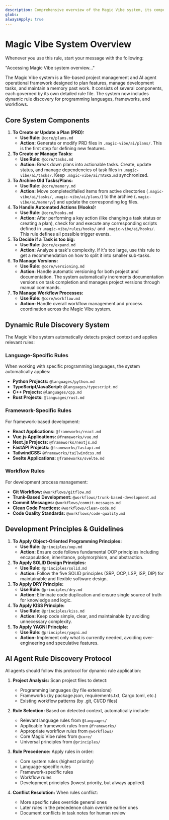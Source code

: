 ```yaml
---
description: Comprehensive overview of the Magic Vibe system, its components, and their interactions with dynamic rule discovery.
globs:
alwaysApply: true
---
```


# Magic Vibe System Overview

Whenever you use this rule, start your message with the following:

"Accessing Magic Vibe system overview..."

The Magic Vibe system is a file-based project management and AI agent operational framework designed to plan features, manage development tasks, and maintain a memory past work.
It consists of several components, each governed by its own detailed rule file. The system now includes dynamic rule discovery for programming languages, frameworks, and workflows.

## Core System Components

1. **To Create or Update a Plan (PRD):**
    - **Use Rule:** `@core/plans.md`
    - **Action:** Generate or modify PRD files in `.magic-vibe/ai/plans/`. This is the first step for defining new features.
2. **To Create or Manage Tasks:**
    - **Use Rule:** `@core/tasks.md`
    - **Action:** Break down plans into actionable tasks. Create, update status, and manage dependencies of task files in `.magic-vibe/ai/tasks/`. Keep `.magic-vibe/ai/TASKS.md` synchronized.
3. **To Archive Old Tasks/Plans:**
    - **Use Rule:** `@core/memory.md`
    - **Action:** Move completed/failed items from active directories (`.magic-vibe/ai/tasks/`, `.magic-vibe/ai/plans/`) to the archive (`.magic-vibe/ai/memory/`) and update the corresponding log files.
4. **To Handle Automated Actions (Hooks):**
    - **Use Rule:** `@core/hooks.md`
    - **Action:** After performing a key action (like changing a task status or creating a plan), check for and execute any corresponding scripts defined in `.magic-vibe/rules/hooks/` and `.magic-vibe/ai/hooks/`. This rule defines all possible trigger events.
5. **To Decide if a Task is too big:**
    - **Use Rule:** `@core/expand.md`
    - **Action:** Analyze a task's complexity. If it's too large, use this rule to get a recommendation on how to split it into smaller sub-tasks.
6. **To Manage Versions:**
    - **Use Rule:** `@core/versioning.md`
    - **Action:** Handle automatic versioning for both project and documentation. The system automatically increments documentation versions on task completion and manages project versions through manual commands.
7. **To Manage Workflow Processes:**
    - **Use Rule:** `@core/workflow.md`
    - **Action:** Handle overall workflow management and process coordination across the Magic Vibe system.

## Dynamic Rule Discovery System

The Magic Vibe system automatically detects project context and applies relevant rules:

### Language-Specific Rules

When working with specific programming languages, the system automatically applies:

- **Python Projects:** `@languages/python.md`
- **TypeScript/JavaScript:** `@languages/typescript.md`
- **C++ Projects:** `@languages/cpp.md`
- **Rust Projects:** `@languages/rust.md`

### Framework-Specific Rules

For framework-based development:

- **React Applications:** `@frameworks/react.md`
- **Vue.js Applications:** `@frameworks/vue.md`
- **Next.js Projects:** `@frameworks/nextjs.md`
- **FastAPI Projects:** `@frameworks/fastapi.md`
- **TailwindCSS:** `@frameworks/tailwindcss.md`
- **Svelte Applications:** `@frameworks/svelte.md`

### Workflow Rules

For development process management:

- **Git Workflow:** `@workflows/gitflow.md`
- **Trunk-Based Development:** `@workflows/trunk-based-development.md`
- **Commit Messages:** `@workflows/commit-messages.md`
- **Clean Code Practices:** `@workflows/clean-code.md`
- **Code Quality Standards:** `@workflows/code-quality.md`

## Development Principles & Guidelines

1. **To Apply Object-Oriented Programming Principles:**
    - **Use Rule:** `@principles/oop.md`
    - **Action:** Ensure code follows fundamental OOP principles including encapsulation, inheritance, polymorphism, and abstraction.
2. **To Apply SOLID Design Principles:**
    - **Use Rule:** `@principles/solid.md`
    - **Action:** Follow the five SOLID principles (SRP, OCP, LSP, ISP, DIP) for maintainable and flexible software design.
3. **To Apply DRY Principle:**
    - **Use Rule:** `@principles/dry.md`
    - **Action:** Eliminate code duplication and ensure single source of truth for knowledge and logic.
4. **To Apply KISS Principle:**
    - **Use Rule:** `@principles/kiss.md`
    - **Action:** Keep code simple, clear, and maintainable by avoiding unnecessary complexity.
5. **To Apply YAGNI Principle:**
    - **Use Rule:** `@principles/yagni.md`
    - **Action:** Implement only what is currently needed, avoiding over-engineering and speculative features.

## AI Agent Rule Discovery Protocol

AI agents should follow this protocol for dynamic rule application:

1. **Project Analysis:** Scan project files to detect:
   - Programming languages (by file extensions)
   - Frameworks (by package.json, requirements.txt, Cargo.toml, etc.)
   - Existing workflow patterns (by .git, CI/CD files)

2. **Rule Selection:** Based on detected context, automatically include:
   - Relevant language rules from `@languages/`
   - Applicable framework rules from `@frameworks/`
   - Appropriate workflow rules from `@workflows/`
   - Core Magic Vibe rules from `@core/`
   - Universal principles from `@principles/`

3. **Rule Precedence:** Apply rules in order:
   - Core system rules (highest priority)
   - Language-specific rules
   - Framework-specific rules
   - Workflow rules
   - Development principles (lowest priority, but always applied)

4. **Conflict Resolution:** When rules conflict:
   - More specific rules override general ones
   - Later rules in the precedence chain override earlier ones
   - Document conflicts in task notes for human review
